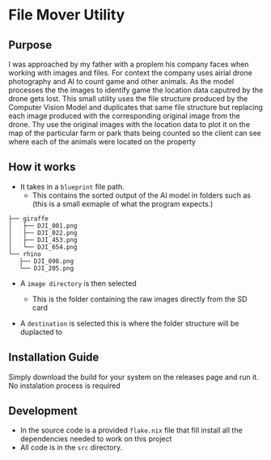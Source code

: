 # File Mover Utility

## Purpose 
I was approached by my father with a proplem his company faces when working with images and files. For context the company uses airial drone photography and AI to count game and other animals. As the model processes the the images to identify game the location data caputred by the drone gets lost. This small utility uses the file structure produced by the Computer Vision Model and duplicates that same file structure but replacing each image produced with the corresponding original image from the drone. Thy use the original images with the location data to plot it on the map of the particular farm or park thats being counted so the client can see where each of the animals were located on the property

## How it works
- It takes in a `blueprint` file path.
  - This contains the sorted output of the AI model in folders such as (this is a small exmaple of what the program expects.)
 ```
├── giraffe
│   ├── DJI_001.png
│   ├── DJI_022.png
│   ├── DJI_453.png
│   └── DJI_654.png
└── rhino
    ├── DJI_098.png
    └── DJI_205.png
```
- A `image directory` is then selected
  - This is the folder containing the raw images directly from the SD card

- A `destination` is selected this is where the folder structure will be duplacted to

## Installation Guide

Simply download the build for your system on the releases page and run it. No instalation process is required

## Development

- In the source code is a provided `flake.nix` file that fill install all the dependencies needed to work on this project
-  All code is in the `src` directory.

